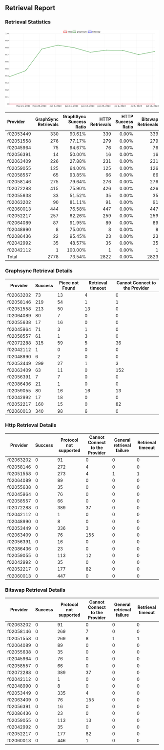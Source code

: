 ## Retrieval Report
### Retrieval Statistics
<img src="https://raw.githubusercontent.com/data-preservation-programs/filplus-checker-assets/main/filecoin-project/filecoin-plus-large-datasets/issues/1875/1689675477712.png"/>

| Provider  | GraphSync Retrievals | GraphSync Success Ratio | HTTP Retrievals | HTTP Success Ratio | Bitswap Retrievals | Bitswap Success Ratio |
| :-------- | -------------------: | ----------------------: | --------------: | -----------------: | -----------------: | --------------------: |
| f02053449 |                  330 |                  90.61% |             339 |              0.00% |                339 |                 0.00% |
| f02051558 |                  276 |                  77.17% |             279 |              0.00% |                279 |                 0.00% |
| f02045964 |                   75 |                  94.67% |              76 |              0.00% |                 76 |                 0.00% |
| f02056391 |                   14 |                  50.00% |              16 |              0.00% |                 16 |                 0.00% |
| f02063409 |                  226 |                  27.88% |             231 |              0.00% |                231 |                 0.00% |
| f02059055 |                  125 |                  64.00% |             125 |              0.00% |                126 |                 0.00% |
| f02058557 |                   65 |                  93.85% |              66 |              0.00% |                 66 |                 0.00% |
| f02058146 |                  275 |                  79.64% |             276 |              0.00% |                276 |                 0.00% |
| f02072288 |                  415 |                  75.90% |             426 |              0.00% |                426 |                 0.00% |
| f02055638 |                   33 |                  51.52% |              35 |              0.00% |                 35 |                 0.00% |
| f02063202 |                   90 |                  81.11% |              91 |              0.00% |                 91 |                 0.00% |
| f02060013 |                  444 |                  76.58% |             447 |              0.00% |                447 |                 0.00% |
| f02052217 |                  257 |                  62.26% |             259 |              0.00% |                259 |                 0.00% |
| f02064089 |                   87 |                  91.95% |              89 |              0.00% |                 89 |                 0.00% |
| f02048990 |                    8 |                  75.00% |               8 |              0.00% |                  8 |                 0.00% |
| f02086436 |                   22 |                  95.45% |              23 |              0.00% |                 23 |                 0.00% |
| f02042992 |                   35 |                  48.57% |              35 |              0.00% |                 35 |                 0.00% |
| f02042112 |                    1 |                 100.00% |               1 |              0.00% |                  1 |                 0.00% |
| Total     |                 2778 |                  73.54% |            2822 |              0.00% |               2823 |                 0.00% |

### Graphsync Retrieval Details
| Provider  | Success | Piece not Found | Retrieval timeout | Cannot Connect to the Provider |
| --------- | ------- | --------------- | ----------------- | ------------------------------ |
| f02063202 | 73      | 13              | 4                 | 0                              |
| f02058146 | 219     | 54              | 1                 | 1                              |
| f02051558 | 213     | 50              | 13                | 0                              |
| f02064089 | 80      | 7               | 0                 | 0                              |
| f02055638 | 17      | 16              | 0                 | 0                              |
| f02045964 | 71      | 3               | 1                 | 0                              |
| f02058557 | 61      | 1               | 3                 | 0                              |
| f02072288 | 315     | 59              | 5                 | 36                             |
| f02042112 | 1       | 0               | 0                 | 0                              |
| f02048990 | 6       | 2               | 0                 | 0                              |
| f02053449 | 299     | 27              | 1                 | 3                              |
| f02063409 | 63      | 11              | 0                 | 152                            |
| f02056391 | 7       | 7               | 0                 | 0                              |
| f02086436 | 21      | 1               | 0                 | 0                              |
| f02059055 | 80      | 16              | 16                | 13                             |
| f02042992 | 17      | 18              | 0                 | 0                              |
| f02052217 | 160     | 15              | 0                 | 82                             |
| f02060013 | 340     | 98              | 6                 | 0                              |

### Http Retrieval Details
| Provider  | Success | Protocol not supported | Cannot Connect to the Provider | General retrieval failure | Retrieval timeout |
| --------- | ------- | ---------------------- | ------------------------------ | ------------------------- | ----------------- |
| f02063202 | 0       | 91                     | 0                              | 0                         | 0                 |
| f02058146 | 0       | 272                    | 4                              | 0                         | 0                 |
| f02051558 | 0       | 273                    | 4                              | 1                         | 1                 |
| f02064089 | 0       | 89                     | 0                              | 0                         | 0                 |
| f02055638 | 0       | 35                     | 0                              | 0                         | 0                 |
| f02045964 | 0       | 76                     | 0                              | 0                         | 0                 |
| f02058557 | 0       | 66                     | 0                              | 0                         | 0                 |
| f02072288 | 0       | 389                    | 37                             | 0                         | 0                 |
| f02042112 | 0       | 1                      | 0                              | 0                         | 0                 |
| f02048990 | 0       | 8                      | 0                              | 0                         | 0                 |
| f02053449 | 0       | 336                    | 3                              | 0                         | 0                 |
| f02063409 | 0       | 76                     | 155                            | 0                         | 0                 |
| f02056391 | 0       | 16                     | 0                              | 0                         | 0                 |
| f02086436 | 0       | 23                     | 0                              | 0                         | 0                 |
| f02059055 | 0       | 113                    | 12                             | 0                         | 0                 |
| f02042992 | 0       | 35                     | 0                              | 0                         | 0                 |
| f02052217 | 0       | 177                    | 82                             | 0                         | 0                 |
| f02060013 | 0       | 447                    | 0                              | 0                         | 0                 |

### Bitswap Retrieval Details
| Provider  | Success | Protocol not supported | Cannot Connect to the Provider | General retrieval failure | Retrieval timeout |
| --------- | ------- | ---------------------- | ------------------------------ | ------------------------- | ----------------- |
| f02063202 | 0       | 91                     | 0                              | 0                         | 0                 |
| f02058146 | 0       | 269                    | 7                              | 0                         | 0                 |
| f02051558 | 0       | 269                    | 8                              | 1                         | 1                 |
| f02064089 | 0       | 89                     | 0                              | 0                         | 0                 |
| f02055638 | 0       | 35                     | 0                              | 0                         | 0                 |
| f02045964 | 0       | 76                     | 0                              | 0                         | 0                 |
| f02058557 | 0       | 66                     | 0                              | 0                         | 0                 |
| f02072288 | 0       | 389                    | 37                             | 0                         | 0                 |
| f02042112 | 0       | 1                      | 0                              | 0                         | 0                 |
| f02048990 | 0       | 8                      | 0                              | 0                         | 0                 |
| f02053449 | 0       | 335                    | 4                              | 0                         | 0                 |
| f02063409 | 0       | 76                     | 155                            | 0                         | 0                 |
| f02056391 | 0       | 16                     | 0                              | 0                         | 0                 |
| f02086436 | 0       | 23                     | 0                              | 0                         | 0                 |
| f02059055 | 0       | 113                    | 13                             | 0                         | 0                 |
| f02042992 | 0       | 35                     | 0                              | 0                         | 0                 |
| f02052217 | 0       | 177                    | 82                             | 0                         | 0                 |
| f02060013 | 0       | 446                    | 1                              | 0                         | 0                 |
